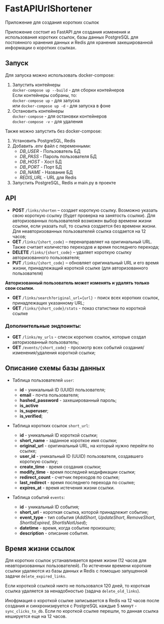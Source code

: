 # FastAPIUrlShortener

Приложение для создания коротких ссылок

Приложение состоит из FastAPI для создания изменения и использования коротких ссылок, базы данных PostgreSQL для постоянного хранения данных и Redis для хранения закешированной информации о коротких ссылках.

## Запуск
Для запуска можно использовать docker-compose:
1. Запустить контейнеры  
`docker-compose up --build` - для сборки контейнеров  
Если контейнеры собраны, то:  
`docker-compose up` - для запуска  
или `docker-compose up -d` - для запуска в фоне
2. Остановить контейнеры  
`docker-compose` - для остановки контейнеров  
`docker-compose -v` - для удаления

Также можно запустить без docker-compose:
1. Установить PostgreSQL, Redis
2. Добавить .env файл с переменными:
    - *DB_USER* - Пользователь БД
    - *DB_PASS* - Пароль пользователя БД
    - *DB_HOST* - Хост БД
    - *DB_PORT* - Порт БД
    - *DB_NAME* - Название БД
    - *REDIS_URL* - URL для Redis
3. Запустить PostgreSQL, Redis и main.py в проекте

## API
- **POST** `/links/shorten` – создает короткую ссылку. Возможно указать свою короткую ссылку (будет проверка на занятость ссылки). Для авторизованных пользователей возможен выбор времени жизни ссылки, если указать null, то ссылка создается без времени жизни. Для неавторизованных пользователей ссылка создается на 12 часов;
- **GET** `/links/{short_code}` – перенаправляет на оригинальный URL. Также считает количество переходов и время последнего перехода;
- **DELETE** `/links/{short_code}` – удаляет короткую ссылку авторизованного пользователя;
- **PUT** `/links/{short_code}` – обновляет оригинальный URL и его время жизни, принадлежащий короткой ссылке (для авторизованного пользователя)

**Авторизованный пользователь может изменять и удалять только свои ссылки.**

- **GET** `/links/search?original_url={url}` - поиск всех коротких ссылок, принадлежащих указанному URL;
- **GET** `/links/{short_code}/stats` - показ статистики по короткой ссылке

### Дополнительные эндпоинты:
- **GET** `/links/my_urls` - список коротких ссылок, которые создал авторизованный пользователь;
- **GET** `/events/{short_code}` - просмотр всех событий создания/изменения/удаления короткой ссылки;

## Описание схемы базы данных

* Таблица пользователей `user`:
  - **id** - уникальный ID (UUID) пользователя;
  - **email** - почта пользователя;
  - **hashed_password** - захешированный пароль;
  - **is_active**
  - **is_superuser**;
  - **is_verified**;

* Таблица коротких ссылок `short_url`:
  - **id** - уникальный ID короткой ссылки;
  - **short_name** - заданное короткое имя ссылки;
  - **original_url** - оригинальный URL, на который нужно перейти по ссылке;
  - **user_id** - уникальный ID (UUID) пользователя, создавшего короткую ссылку;
  - **create_time** - время создания ссылки;
  - **modify_time** - время последней модификации ссылки;
  - **redirect_count** - счетчик переходов по ссылке;
  - **last_redirect** - время последнего перехода по ссылке;
  - **expires_at** - время истечения жизни ссылки.

* Таблица событий `events`:
  - **id** - уникальный ID события;
  - **short_url** - короткая ссылка, которой принадлежит событие;
  - **event_type** - тип события (*AddShort*, *UpdateShort*, *RemoveShort*, *ShortIsExpired*, *ShortIsNotUsed*);
  - **datetime** - время, когда событие произошло;
  - **description** - описание события.

## Время жизни ссылок

Для коротких ссылок устанавливается время жизни (12 часов для неавторизованных пользователей). По истечении времени короткие ссылки удаляются из базы данных и Redis с помощью запущенной задачи `delete_expired_links`.

Если короткой ссылкой никто не пользовался 120 дней, то короткая ссылка удаляется за ненадобностью (задача `delete_old_links`).

Инофрмация о короткой ссылке записывается в Redis на 12 часов после создания и синхронизируется с PostgreSQL каждые 5 минут - `sync_clicks_to_db`. Если по короткой ссылке перешли, то данная ссылка кешируется еще на 12 часов.
